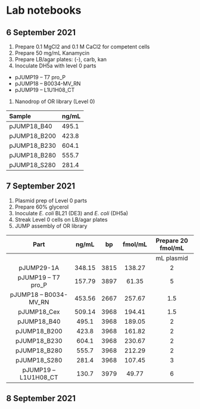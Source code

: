# Lab notebooks

## 6 September 2021

1. Prepare 0.1 MgCl2 and 0.1 M CaCl2 for competent cells
1. Prepare 50 mg/mL Kanamycin
1. Prepare LB/agar plates: (-), carb, kan
1. Inoculate DH5a with level 0 parts
- pJUMP19 – T7 pro\_P
- pJUMP18 – B0034-MV\_RN
- pJUMP19 – L1U1H08\_CT
1. Nanodrop of OR library (Level 0)


|Sample|ng/mL|
| :- | :- |
|pJUMP18\_B40|495.1|
|pJUMP18\_B200|423.8|
|pJUMP18\_B230|604.1|
|pJUMP18\_B280|555.7|
|pJUMP18\_S280|281.4|



## 7 September 2021

1. Plasmid prep of Level 0 parts
1. Prepare 60% glycerol
1. Inoculate *E. coli* BL21 (DE3) and *E. coli* (DH5a)
1. Streak Level 0 cells on LB/agar plates
1. JUMP assembly of OR library


|Part|ng/mL|bp|fmol/mL|Prepare 20 fmol/mL|
| :-: | :-: | :-: | :-: | :-: |
|||||mL plasmid|mL DIW|
|pJUMP29-1A|348.15|3815|138.27|2|13|
|pJUMP19 – T7 pro\_P|157.79|3897|61.35|5|10|
|pJUMP18 – B0034-MV\_RN|453.56|2667|257.67|1.5|13.5|
|pJUMP18\_Cex|509.14|3968|194.41|1.5|13.5|
|pJUMP18\_B40|495.1|3968|189.05|2|13|
|pJUMP18\_B200|423.8|3968|161.82|2|13|
|pJUMP18\_B230|604.1|3968|230.67|2|13|
|pJUMP18\_B280|555.7|3968|212.29|2|13|
|pJUMP18\_S280|281.4|3968|107.45|3|12|
|pJUMP19 – L1U1H08\_CT|130.7|3979|49.77|6|9|
## 8 September 2021

